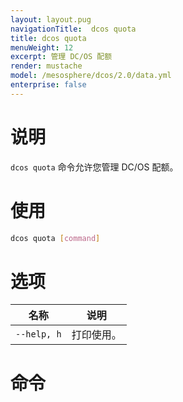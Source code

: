 ```yaml
---
layout: layout.pug
navigationTitle:  dcos quota
title: dcos quota
menuWeight: 12
excerpt: 管理 DC/OS 配额
render: mustache
model: /mesosphere/dcos/2.0/data.yml
enterprise: false
---
```


# 说明

`dcos quota` 命令允许您管理 DC/OS 配额。

# 使用

```bash
dcos quota [command]
```

# 选项

| 名称 | 说明 |
|-----------------|-------------|
| `--help, h` | 打印使用。|


# 命令


